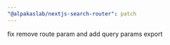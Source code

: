 ```yaml
---
"@alpakaslab/nextjs-search-router": patch
---
```


fix remove route param and add query params export

